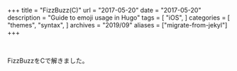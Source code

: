 +++
title = "FizzBuzz(C)"
url = "2017-05-20"
date = "2017-05-20"
description = "Guide to emoji usage in Hugo"
tags = [
    "iOS",
]
categories = [
    "themes",
    "syntax",
]
archives = "2019/09"
aliases = ["migrate-from-jekyl"]
+++

<br>

FizzBuzzをCで解きました。

<script src="https://gist.github.com/O-Junpei/82786f56c79ee0935b29c24c14b797a9.js"></script>
